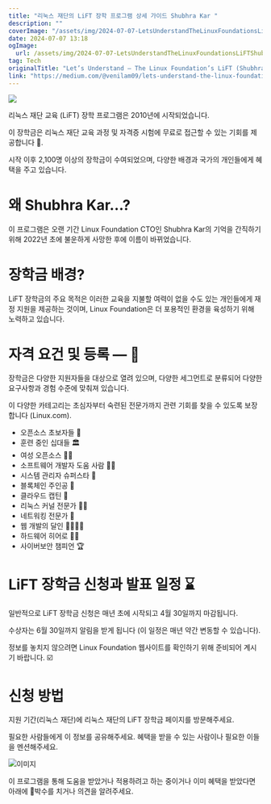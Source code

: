 ```yaml
---
title: "리눅스 재단의 LiFT 장학 프로그램 상세 가이드 Shubhra Kar "
description: ""
coverImage: "/assets/img/2024-07-07-LetsUnderstandTheLinuxFoundationsLiFTShubhraKarScholarshipProgram_0.png"
date: 2024-07-07 13:18
ogImage: 
  url: /assets/img/2024-07-07-LetsUnderstandTheLinuxFoundationsLiFTShubhraKarScholarshipProgram_0.png
tag: Tech
originalTitle: "Let’s Understand — The Linux Foundation’s LiFT (Shubhra Kar) Scholarship Program 📃"
link: "https://medium.com/@venilam09/lets-understand-the-linux-foundation-s-lift-shubhra-kar-scholarship-program-89f8b9aa2114"
---
```



<img src="/assets/img/2024-07-07-LetsUnderstandTheLinuxFoundationsLiFTShubhraKarScholarshipProgram_0.png" />

리눅스 재단 교육 (LiFT) 장학 프로그램은 2010년에 시작되었습니다.

이 장학금은 리눅스 재단 교육 과정 및 자격증 시험에 무료로 접근할 수 있는 기회를 제공합니다 🫡.

시작 이후 2,100명 이상의 장학금이 수여되었으며, 다양한 배경과 국가의 개인들에게 혜택을 주고 있습니다.

<div class="content-ad"></div>

# 왜 Shubhra Kar…?

이 프로그램은 오랜 기간 Linux Foundation CTO인 Shubhra Kar의 기억을 간직하기 위해 2022년 초에 불운하게 사망한 후에 이름이 바뀌었습니다.

# 장학금 배경?

LiFT 장학금의 주요 목적은 이러한 교육을 지불할 여력이 없을 수도 있는 개인들에게 재정 지원을 제공하는 것이며, Linux Foundation은 더 포용적인 환경을 육성하기 위해 노력하고 있습니다.

<div class="content-ad"></div>

# 자격 요건 및 등록 — 📃

장학금은 다양한 지원자들을 대상으로 열려 있으며, 다양한 세그먼트로 분류되어 다양한 요구사항과 경험 수준에 맞춰져 있습니다.

이 다양한 카테고리는 초심자부터 숙련된 전문가까지 관련 기회를 찾을 수 있도록 보장합니다 (Linux.com).

- 오픈소스 초보자들 👶
- 훈련 중인 십대들 🏛️
- 여성 오픈소스 👩‍💻
- 소프트웨어 개발자 도움 사람 🧑‍💻
- 시스템 관리자 슈퍼스타 💫
- 블록체인 주인공 📃
- 클라우드 캡틴 👲
- 리눅스 커널 전문가 🧑‍🏫
- 네트워킹 전문가 🛜
- 웹 개발의 달인 👨‍💻👩‍💻
- 하드웨어 히어로 🦸‍♂️
- 사이버보안 챔피언 🏆

<div class="content-ad"></div>

# LiFT 장학금 신청과 발표 일정 ⌛

일반적으로 LiFT 장학금 신청은 매년 초에 시작되고 4월 30일까지 마감됩니다.

수상자는 6월 30일까지 알림을 받게 됩니다 (이 일정은 매년 약간 변동할 수 있습니다).

정보를 놓치지 않으려면 Linux Foundation 웹사이트를 확인하기 위해 준비되어 계시기 바랍니다. ☑️

<div class="content-ad"></div>

# 신청 방법

지원 기간(리눅스 재단)에 리눅스 재단의 LiFT 장학금 페이지를 방문해주세요.

필요한 사람들에게 이 정보를 공유해주세요. 혜택을 받을 수 있는 사람이나 필요한 이들을 멘션해주세요.

![이미지](https://miro.medium.com/v2/resize:fit:996/1*jgyQnOxT6G8XwzmqkWReDg.gif)

<div class="content-ad"></div>

이 프로그램을 통해 도움을 받았거나 적용하려고 하는 중이거나 이미 혜택을 받았다면 아래에 👏박수를 치거나 의견을 알려주세요.